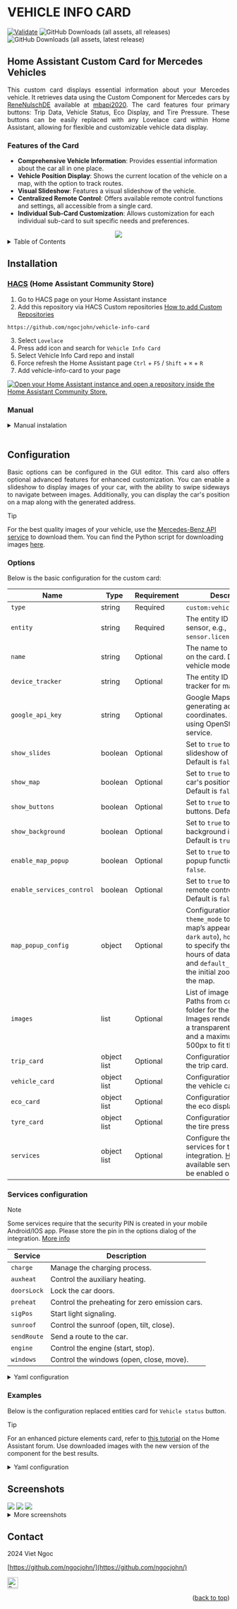 <a name="readme-top"></a>

# VEHICLE INFO CARD

[![Validate](https://github.com/ngocjohn/vehicle-info-card/actions/workflows/validate.yaml/badge.svg)](https://github.com/ngocjohn/vehicle-info-card/actions/workflows/validate.yaml) ![GitHub Downloads (all assets, all releases)](https://img.shields.io/github/downloads/ngocjohn/vehicle-info-card/total?style=flat&logo=homeassistantcommunitystore&logoSize=auto&label=Downloads&color=%2318BCF2) ![GitHub Downloads (all assets, latest release)](https://img.shields.io/github/downloads/ngocjohn/vehicle-info-card/latest/total?style=flat&logo=homeassistantcommunitystore&logoSize=auto)

## Home Assistant Custom Card for Mercedes Vehicles

<p style="text-align: justify;">This custom card displays essential information about your Mercedes vehicle. It retrieves data using the Custom Component for Mercedes cars by <a href="https://github.com/ReneNulschDE">ReneNulschDE</a> available at <a href="https://github.com/ReneNulschDE/mbapi2020">mbapi2020</a>. The card features four primary buttons: Trip Data, Vehicle Status, Eco Display, and Tire Pressure. These buttons can be easily replaced with any Lovelace card within Home Assistant, allowing for flexible and customizable vehicle data display.</p>

### Features of the Card

- **Comprehensive Vehicle Information**: Provides essential information about the car all in one place.
- **Vehicle Position Display**: Shows the current location of the vehicle on a map, with the option to track routes.
- **Visual Slideshow**: Features a visual slideshow of the vehicle.
- **Centralized Remote Control**: Offers available remote control functions and settings, all accessible from a single card.
- **Individual Sub-Card Customization**: Allows customization for each individual sub-card to suit specific needs and preferences.

<div align="center">
  <a href="#"> <img src="https://raw.githubusercontent.com/ngocjohn/vehicle-info-card/main/assets/default-card.gif"></a>
</div>

<details>
  <summary>Table of Contents</summary>
  <ol>
    <li>
      <a href="#installation">Installation</a>
      <ul>
        <li><a href="#hacs-home-assistant-community-store">HACS</a></li>
        <li><a href="#manual">Manual</a></li>
      </ul>
    </li>
    <li>
      <a href="#usage">Usage</a>
      <ul>
        <li><a href="#configuration">Configuration</a></li>
        <li><a href="#options">Options</a></li>
        <li><a href="#examples">Examples</a></li>
      </ul>
    </li>
    <li><a href="#screenshots">Screenshots</a></li>
  </ol>
</details>

## Installation

### [HACS](https://hacs.xyz) (Home Assistant Community Store)

1. Go to HACS page on your Home Assistant instance
1. Add this repository via HACS Custom repositories [How to add Custom Repositories](https://hacs.xyz/docs/faq/custom_repositories/)

```
https://github.com/ngocjohn/vehicle-info-card
```

3. Select `Lovelace`
1. Press add icon and search for `Vehicle Info Card`
1. Select Vehicle Info Card repo and install
1. Force refresh the Home Assistant page `Ctrl` + `F5` / `Shift` + `⌘` + `R`
1. Add vehicle-info-card to your page

[![Open your Home Assistant instance and open a repository inside the Home Assistant Community Store.](https://my.home-assistant.io/badges/hacs_repository.svg)](https://my.home-assistant.io/redirect/hacs_repository/?owner=ngocjohn&repository=vehicle-info-card&category=plugin)

### Manual

<details>
  <summary>Manual instalation</summary>
  </br>
  <ol>
    <li>Download the <a href="https://github.com/ngocjohn/vehicle-info-card/releases/latest">vehicle-info-card.js</a></li>
    <li>Place the downloaded file on your Home Assistant machine in the <code>config/www</code> folder (when there is no <code>www</code> folder in the folder where your <code>configuration.yaml</code> file is, create it and place the file there)</li>
    <li>In Home Assistant go to <code>Configuration->Lovelace Dashboards->Resources</code> (When there is no <code>resources</code> tag on the <code>Lovelace Dashboard</code> page, enable advanced mode in your account settings, and retry this step)</li>
    <li>Add a new resource
      <ul>
        <li>Url = <code>/local/vehicle-info-card.js</code></li>
        <li>Resource type = <code>module</code></li>
      </ul>
    </li>
    <li>Force refresh the Home Assistant page <code>Ctrl</code> + <code>F5</code> / <code>Shift</code> + <code>⌘</code> + <code>R</code></li>
    <li>Add vehicle-info-card to your page</li>
  </ol>
</details>
</br>

## Configuration

<p style="text-align: justify;">Basic options can be configured in the GUI editor. This card also offers optional advanced features for enhanced customization. You can enable a slideshow to display images of your car, with the ability to swipe sideways to navigate between images. Additionally, you can display the car's position on a map along with the generated address.</p>

> [!TIP]
> For the best quality images of your vehicle, use the [Mercedes-Benz API service](https://developer.mercedes-benz.com/products/vehicle_images/docs#) to download them. You can find the Python script for downloading images [here](https://gist.github.com/ngocjohn/b1c1f3730cc6f7079ae0d2b3bddd57ad).

### Options

Below is the basic configuration for the custom card:

<div>
<table>
  <thead>
    <tr>
      <th>Name</th>
      <th>Type</th>
      <th>Requirement</th>
      <th>Description</th>
    </tr>
  </thead>
  <tbody>
    <tr>
      <td><code>type</code></td>
      <td>string</td>
      <td>Required</td>
      <td><code>custom:vehicle-info-card</code>.</td>
    </tr>
    <tr>
      <td><code>entity</code></td>
      <td>string</td>
      <td>Required</td>
      <td>The entity ID of the car sensor, e.g., <code>sensor.license_plate_car</code>.</td>
    </tr>
    <tr>
      <td><code>name</code></td>
      <td>string</td>
      <td>Optional</td>
      <td>The name to be displayed on the card. Default is vehicle model name.</td>
    </tr>
    <tr>
      <td><code>device_tracker</code></td>
      <td>string</td>
      <td>Optional</td>
      <td>The entity ID of the device tracker for map display.</td>
    </tr>
    <tr>
      <td><code>google_api_key</code></td>
      <td>string</td>
      <td>Optional</td>
      <td>Google Maps API key for generating address from coordinates. Default is using OpenStreetMap service.</td>
    </tr>
    <tr>
      <td><code>show_slides</code></td>
      <td>boolean</td>
      <td>Optional</td>
      <td>Set to <code>true</code> to enable slideshow of car images. Default is <code>false</code>.</td>
    </tr>
    <tr>
      <td><code>show_map</code></td>
      <td>boolean</td>
      <td>Optional</td>
      <td>Set to <code>true</code> to display the car's position on a map. Default is <code>false</code>.</td>
    </tr>
    <tr>
      <td><code>show_buttons</code></td>
      <td>boolean</td>
      <td>Optional</td>
      <td>Set to <code>true</code> to show the buttons. Default is <code>true</code>.</td>
    </tr>
    <tr>
      <td><code>show_background</code></td>
      <td>boolean</td>
      <td>Optional</td>
      <td>Set to <code>true</code> to show a background image. Default is <code>true</code>.</td>
    </tr>
    <tr>
      <td><code>enable_map_popup</code></td>
      <td>boolean</td>
      <td>Optional</td>
      <td>Set to <code>true</code> to enable map popup function. Default is <code>false</code>.</td>
    </tr>
    <tr>
      <td><code>enable_services_control</code></td>
      <td>boolean</td>
      <td>Optional</td>
      <td>Set to <code>true</code> to enable remote control tab. Default is <code>false</code>.</td>
    </tr>
    <tr>
      <td><code>map_popup_config</code></td>
      <td>object</td>
      <td>Optional</td>
      <td>Configuration including <code>theme_mode</code> to control the map’s appearance (<code>light</code> <code>dark</code> <code>auto</code>), <code>hours_to_show</code> to specify the number of hours of data to display, and <code>default_zoom</code> to set the initial zoom level of the map.</td>
    </tr>
    <tr>
      <td><code>images</code></td>
      <td>list</td>
      <td>Optional</td>
      <td>List of image URLs or Paths from config/www folder for the slideshow. Images render better with a transparent background and a maximum width of 500px to fit the card.</td>
    </tr>
    <tr>
      <td><code>trip_card</code></td>
      <td>object list</td>
      <td>Optional</td>
      <td>Configuration objects for the trip card.</td>
    </tr>
    <tr>
      <td><code>vehicle_card</code></td>
      <td>object list</td>
      <td>Optional</td>
      <td>Configuration objects for the vehicle card.</td>
    </tr>
    <tr>
      <td><code>eco_card</code></td>
      <td>object list</td>
      <td>Optional</td>
      <td>Configuration objects for the eco display card.</td>
    </tr>
    <tr>
      <td><code>tyre_card</code></td>
      <td>object list</td>
      <td>Optional</td>
      <td>Configuration objects for the tire pressure card.</td>
    </tr>
    <tr>
      <td><code>services</code></td>
      <td>object list</td>
      <td>Optional</td>
      <td>Configure the available services for the integration. <a href="#services-configuration">Here</a> are the available services that can be enabled or disabled.</td>
    </tr>
  </tbody>
</table>
</div>

### Services configuration

> [!NOTE]
> Some services require that the security PIN is created in your mobile Android/IOS app. Please store the pin in the options dialog of the integration. <a href="https://github.com/ReneNulschDE/mbapi2020?tab=readme-ov-file#services">More info</a>

<table>
  <thead>
    <tr>
      <th>Service</th>
      <th>Description</th>
    </tr>
  </thead>
  <tbody>
    <tr>
      <td><code>charge</code></td>
      <td>Manage the charging process.</td>
    </tr>
    <tr>
      <td><code>auxheat</code></td>
      <td>Control the auxiliary heating.</td>
    </tr>
    <tr>
      <td><code>doorsLock</code></td>
      <td>Lock the car doors.</td>
    </tr>
    <tr>
      <td><code>preheat</code></td>
      <td>Control the preheating for zero emission cars.</td>
    </tr>
    <tr>
      <td><code>sigPos</code></td>
      <td>Start light signaling.</td>
    </tr>
    <tr>
      <td><code>sunroof</code></td>
      <td>Control the sunroof (open, tilt, close).</td>
    </tr>
    <tr>
      <td><code>sendRoute</code></td>
      <td>Send a route to the car.</td>
    </tr>
    <tr>
      <td><code>engine</code></td>
      <td>Control the engine (start, stop).</td>
    </tr>
    <tr>
      <td><code>windows</code></td>
      <td>Control the windows (open, close, move).</td>
    </tr>
  </tbody>
</table>

<details>
<summary> Yaml configuration </summary>

```yaml
services:
  charge: true
  auxheat: true
  doorsLock: true
  preheat: true
  sigPos: true
  sunroof: true
  sendRoute: true
  engine: true
  windows: true
```

</details>

### Examples

Below is the configuration replaced entities card for `Vehicle status` button.

> [!TIP]
> For an enhanced picture elements card, refer to [this tutorial](https://community.home-assistant.io/t/mercedes-me-component/41911/1809) on the Home Assistant forum. Use downloaded images with the new version of the component for the best results.

<details>

<summary>Yaml configuration</summary>

<br />

```yaml
- type: custom:vehicle-info-card
  entity: sensor.6z1_2359_car
  name: Mercedes-AMG E 43 4MATIC
  device_tracker: device_tracker.demo_paulus
  show_map: true
  show_slides: true
  show_buttons: true
  show_background: true
  enable_map_popup: false
  images:
    - /local/benz/benz-1.png
    - /local/benz/benz-2.png
    - /local/benz/benz-3.png
    - /local/benz/benz-4.png
    - /local/benz/benz-5.png
  vehicle_card:
    - type: entities
      show_header_toggle: false
      state_color: true
      title: Vehicle status
      entities:
        - entity: lock.6z1_2359_lock
        - entity: binary_sensor.6z1_2359_park_brake_status
        - entity: binary_sensor.6z1_2359_tire_warning
        - entity: binary_sensor.6z1_2359_low_brake_fluid_warning
        - entity: binary_sensor.6z1_2359_low_coolant_level_warning
        - entity: binary_sensor.6z1_2359_engine_light_warning
        - entity: binary_sensor.6z1_2359_low_wash_water_warning
```

<img src="https://raw.githubusercontent.com/ngocjohn/vehicle-info-card/main/assets/card-example-editor.png">

</details>

## Screenshots

<img src="https://raw.githubusercontent.com/ngocjohn/vehicle-info-card/main/assets/card-dark.png" />
<img src="https://raw.githubusercontent.com/ngocjohn/vehicle-info-card/main/assets/card-light.png" />
<img src="https://raw.githubusercontent.com/ngocjohn/vehicle-info-card/main/assets/sub-cards.png" />

<br />

<details>
  <summary> More screenshots </summary>
    <img src="https://raw.githubusercontent.com/ngocjohn/vehicle-info-card/main/assets/card-toggled.png" />
    <img src="https://raw.githubusercontent.com/ngocjohn/vehicle-info-card/main/assets/car-custom-card-warning.png">
    <img src="https://raw.githubusercontent.com/ngocjohn/vehicle-info-card/main/assets/car-custom-card.png">
</details>

## Contact

2024 Viet Ngoc

[https://github.com/ngocjohn/](https://github.com/ngocjohn/)

<a href="https://buymeacoffee.com/ngocjohn" target="_blank">
  <img src="https://www.buymeacoffee.com/assets/img/custom_images/orange_img.png" alt="Buy Me A Coffee" style="height: 24px;width: auto;box-shadow: 0px 3px 2px 0px rgba(190, 190, 190, 0.5) !important;-webkit-box-shadow: 0px 3px 2px 0px rgba(190, 190, 190, 0.5) !important;" >
</a>

<p align="right">(<a href="#readme-top">back to top</a>)</p>
